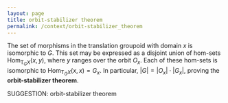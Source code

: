 ```yaml
---
layout: page
title: orbit-stabilizer theorem
permalink: /context/orbit-stabilizer_theorem
---
```

The set of morphisms in the translation groupoid with domain $x$ is isomorphic to $G$. This set may be expressed as a disjoint union of hom-sets $\mathrm{Hom}_{\mathsf{T}_GX}(x,y)$, where $y$ ranges over the orbit $O_x$. Each of these hom-sets is isomorphic to $\mathrm{Hom}_{\mathsf{T}_GX}(x,x)=G_x$. In particular, $|G|=|O_x|\cdot|G_x|$, proving the **orbit-stabilizer theorem**.


SUGGESTION: orbit-stabilizer theorem